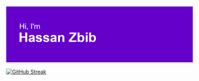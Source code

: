 <!--
**Hassan-Zbib/Hassan-Zbib** is a ✨ _special_ ✨ repository because its `README.md` (this file) appears on your GitHub profile.

Here are some ideas to get you started:

- 🔭 I’m currently working on ...
- 🌱 I’m currently learning ...
- 👯 I’m looking to collaborate on ...
- 🤔 I’m looking for help with ...
- 💬 Ask me about ...
- 📫 How to reach me: ...
- 😄 Pronouns: ...
- ⚡ Fun fact: ...
-->

![plot](./header.png)


[![GitHub Streak](https://github-readme-streak-stats.herokuapp.com?user=Hassan-Zbib&theme=midnight-purple&date_format=M%20j%5B%2C%20Y%5D)](https://git.io/streak-stats)
